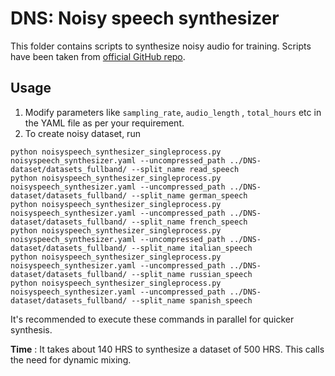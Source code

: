 # **DNS: Noisy speech synthesizer**
This folder contains scripts to synthesize noisy audio for training.
Scripts have been taken from [official GitHub repo](https://github.com/microsoft/DNS-Challenge).


## **Usage**
1. Modify parameters like `sampling_rate`, `audio_length` , `total_hours` etc in the YAML file as per your requirement.
2. To create noisy dataset, run
```
python noisyspeech_synthesizer_singleprocess.py noisyspeech_synthesizer.yaml --uncompressed_path ../DNS-dataset/datasets_fullband/ --split_name read_speech
python noisyspeech_synthesizer_singleprocess.py noisyspeech_synthesizer.yaml --uncompressed_path ../DNS-dataset/datasets_fullband/ --split_name german_speech
python noisyspeech_synthesizer_singleprocess.py noisyspeech_synthesizer.yaml --uncompressed_path ../DNS-dataset/datasets_fullband/ --split_name french_speech
python noisyspeech_synthesizer_singleprocess.py noisyspeech_synthesizer.yaml --uncompressed_path ../DNS-dataset/datasets_fullband/ --split_name italian_speech
python noisyspeech_synthesizer_singleprocess.py noisyspeech_synthesizer.yaml --uncompressed_path ../DNS-dataset/datasets_fullband/ --split_name russian_speech
python noisyspeech_synthesizer_singleprocess.py noisyspeech_synthesizer.yaml --uncompressed_path ../DNS-dataset/datasets_fullband/ --split_name spanish_speech
```
It's recommended to execute these commands in parallel for quicker synthesis.

**Time** : It takes about 140 HRS to synthesize a dataset of 500 HRS. This calls the need for dynamic mixing.
